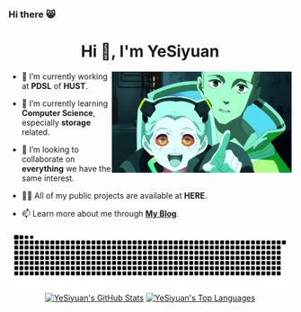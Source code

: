 ### Hi there 😸

<!--
**sakura-ysy/sakura-ysy** is a ✨ _special_ ✨ repository because its `README.md` (this file) appears on your GitHub profile.

Here are some ideas to get you started:

- 🔭 I’m currently working on ...
- 🌱 I’m currently learning ...
- 👯 I’m looking to collaborate on ...
- 🤔 I’m looking for help with ...
- 💬 Ask me about ...
- 📫 How to reach me: ...
- 😄 Pronouns: ...
- ⚡ Fun fact: ...
-->



<h1 align="center">Hi 👋, I'm YeSiyuan</h1>

<img align="right" alt="Hacking" width="320" src="https://github.com/sakura-ysy/sakura-ysy/blob/main/assets/runner1.jpg">


- 🔭 I’m currently working at  **PDSL** of **HUST**.

- 🌱 I’m currently learning  **Computer Science**, especially **storage** related.

- 👯 I’m looking to collaborate on **everything** we have the same interest.

- 👨‍💻 All of my public projects are available at **HERE**.

- 📫 Learn more about me through **[My Blog](https://yesiyuan.cn/)**.

<div align="center">
  <a href="#"><img alt="Snake" src="https://raw.githubusercontent.com/sakura-ysy/sakura-ysy/main/assets/ocean.svg"/></a>
  <a href="#"><img alt="YeSiyuan's GitHub Stats" src="https://github-readme-stats.vercel.app/api?username=sakura-ysy&show_icons=true&count_private=true&theme=react&hide_border=true" height="200"/></a>
  <a href="#"><img alt="YeSiyuan's Top Languages" src="https://github-readme-stats.vercel.app/api/top-langs/?username=sakura-ysy&hide=html,tex&langs_count=10&layout=compact&theme=react&hide_border=true" height="200"/></a>
</div>
